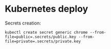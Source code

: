 # Kubernetes deploy

Secrets creation:

```
kubectl create secret generic chrome --from-file=public=.secrets/public.key --from-file=private=.secrets/private.key
```
